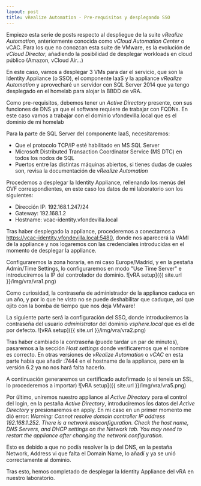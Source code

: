```yaml
---
layout: post
title: vRealize Automation - Pre-requisitos y desplegando SSO
---
```


Empiezo esta serie de posts respecto al despliegue de la suite *vRealize Automation*, anteriormente conocida como *vCloud Automation Center* o vCAC. Para los que no conozcan esta suite de VMware, es la evolución de *vCloud Director*, añadiendo la posibilidad de desplegar workloads en cloud público (Amazon, vCloud Air...)


En este caso, vamos a desplegar 3 VMs para dar el servicio, que son la Identity Appliance (o SSO), el componente IaaS y la appliance *vRealize Automation* y aprovecharé un servidor con SQL Server 2014 que ya tengo desplegado en el homelab para alojar la BBDD de vRA.

Como pre-requisitos, debemos tener un *Active Directory* presente, con sus funciones de DNS ya que el software requiere de trabajar con FQDNs. En este caso vamos a trabajar con el dominio vfondevilla.local que es el dominio de mi homelab

Para la parte de SQL Server del componente IaaS, necesitaremos:

* Que el protocolo TCP/IP esté habilitado en MS SQL Server
* Microsoft Distributed Transaction Coordinator Service (MS DTC) en todos los nodos de SQL
* Puertos entre las distintas máquinas abiertos, si tienes dudas de cuales son, revisa la documentación de *vRealize Automation*


Procedemos a desplegar la Identity Appliance, rellenando los menús del OVF correspondientes, en este caso los datos de mi laboratorio son los siguientes:

* Dirección IP: 192.168.1.247/24
* Gateway: 192.168.1.2
* Hostname: vcac-identity.vfondevilla.local


Tras haber desplegado la appliance, procederemos a conectarnos a https://vcac-identity.vfondevilla.local:5480, donde nos aparecerá la VAMI de la appliance y nos logaremos con las credenciales introducidas en el momento de desplegar la appliance.

Configuraremos la zona horaria, en mi caso Europe/Madrid, y en la pestaña Admin/Time Settings, lo configuraremos en modo "Use Time Server" e introduciremos la IP del controlador de dominio.
![vRA setup]({{ site.url }}/img/vra/vra1.png)

Como curiosidad, la contraseña de administrador de la appliance caduca en un año, y por lo que he visto no se puede deshabilitar que caduque, así que ojito con la bomba de tiempo que nos deja VMware!

La siguiente parte será la configuración del SSO, donde introduciremos la contraseña del usuario *administrator* del dominio *vsphere.local* que es el de por defecto.
![vRA setup]({{ site.url }}/img/vra/vra2.png)

 Tras haber cambiado la contraseña (puede tardar un par de minutos), pasaremos a la sección *Host settings* donde verificaremos que el nombre es correcto. En otras versiones de *vRealize Automation* o *vCAC* en esta parte había que añadir :7444 en el hostname de la appliance, pero en la versión 6.2 ya no nos hará falta hacerlo.


A continuación generaremos un certificado autofirmado (o si teneis un SSL, lo procederemos a importar)
![vRA setup]({{ site.url }}/img/vra/vra5.png)


Por último, uniremos nuestro appliance al *Active Directory* para el control del login, en la pestaña *Active Directory*, introduciremos los datos del *Active Directory* y presionaremos en apply.
En mi caso en un primer momento me dió error:
*Warning: Cannot resolve domain controller IP address 192.168.1.252.
There is a network misconfiguration. Check the host name, DNS Servers, and DHCP settings on the Network tab. You may need to restart the appliance after changing the network configuration.*

Esto es debido a que no podía resolver la ip del DNS, en la pestaña Network, Address vi que falta el Domain Name, lo añadí y ya se unió correctamente al dominio.

Tras esto, hemos completado de desplegar la Identity Appliance del vRA en nuestro laboratorio.
